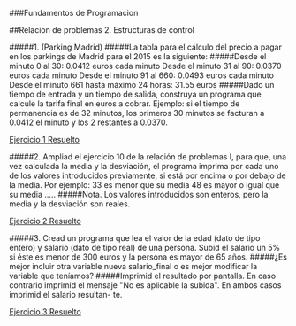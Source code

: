 ###Fundamentos de Programacion

##Relacion de problemas 2. Estructuras de control

#####1. (Parking Madrid)
#####La tabla para el cálculo del precio a pagar en los parkings de Madrid para el 2015 es la siguiente:
#####Desde el minuto 0 al 30: 0.0412 euros cada minuto Desde el minuto 31 al 90: 0.0370 euros cada minuto Desde el minuto 91 al 660: 0.0493 euros cada minuto Desde el minuto 661 hasta máximo 24 horas: 31.55 euros
#####Dado un tiempo de entrada y un tiempo de salida, construya un programa que calcule la tarifa final en euros a cobrar. Ejemplo: si el tiempo de permanencia es de 32 minutos, los primeros 30 minutos se facturan a 0.0412 el minuto y los 2 restantes a 0.0370.

[Ejercicio 1 Resuelto](https://github.com/JArandaIzquierdo/FundamentosDeProgramacion/blob/master/Ejercicios/EjerciciosRelacion2/Ejercicio1.cpp)

#####2. Ampliad el ejercicio 10 de la relación de problemas I, para que, una vez calculada la media y la desviación, el programa imprima por cada uno de los valores introducidos previamente, si está por encima o por debajo de la media. Por ejemplo:
     33 es menor que su media
     48 es mayor o igual que su media
     .....
#####Nota. Los valores introducidos son enteros, pero la media y la desviación son reales.

[Ejercicio 2 Resuelto](https://github.com/JArandaIzquierdo/FundamentosDeProgramacion/blob/master/Ejercicios/EjerciciosRelacion2/Ejercicio2.cpp)

#####3. Cread un programa que lea el valor de la edad (dato de tipo entero) y salario (dato de tipo real) de una persona. Subid el salario un 5% si éste es menor de 300 euros y la persona es mayor de 65 años.
#####¿Es mejor incluir otra variable nueva salario_final o es mejor modificar la variable que teníamos?
#####Imprimid el resultado por pantalla. En caso contrario imprimid el mensaje "No es aplicable la subida". En ambos casos imprimid el salario resultan- te.

[Ejercicio 3 Resuelto](https://github.com/JArandaIzquierdo/FundamentosDeProgramacion/blob/master/Ejercicios/EjerciciosRelacion2/Ejercicio3.cpp)